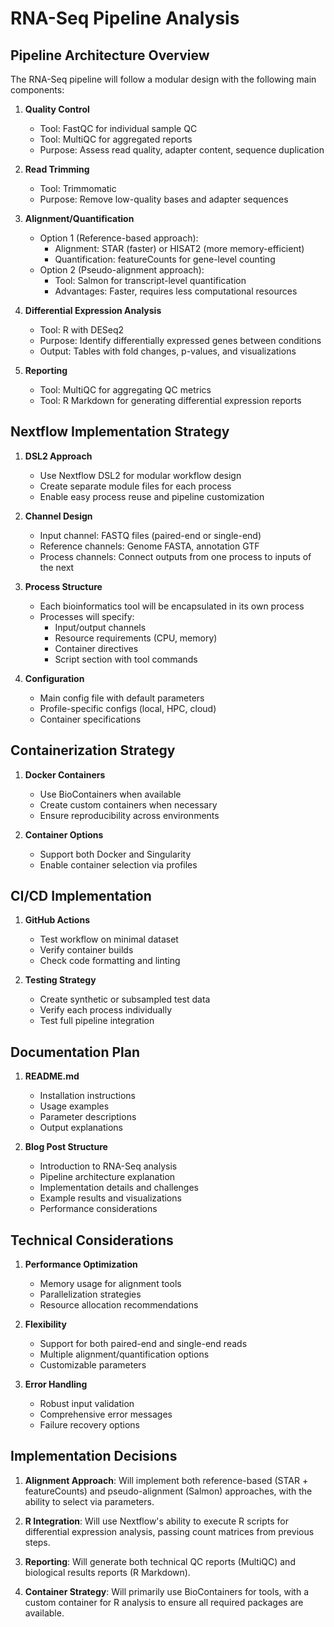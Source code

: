 # RNA-Seq Pipeline Analysis

## Pipeline Architecture Overview

The RNA-Seq pipeline will follow a modular design with the following main components:

1. **Quality Control**
   - Tool: FastQC for individual sample QC
   - Tool: MultiQC for aggregated reports
   - Purpose: Assess read quality, adapter content, sequence duplication

2. **Read Trimming**
   - Tool: Trimmomatic
   - Purpose: Remove low-quality bases and adapter sequences

3. **Alignment/Quantification**
   - Option 1 (Reference-based approach):
     - Alignment: STAR (faster) or HISAT2 (more memory-efficient)
     - Quantification: featureCounts for gene-level counting
   - Option 2 (Pseudo-alignment approach):
     - Tool: Salmon for transcript-level quantification
     - Advantages: Faster, requires less computational resources

4. **Differential Expression Analysis**
   - Tool: R with DESeq2
   - Purpose: Identify differentially expressed genes between conditions
   - Output: Tables with fold changes, p-values, and visualizations

5. **Reporting**
   - Tool: MultiQC for aggregating QC metrics
   - Tool: R Markdown for generating differential expression reports

## Nextflow Implementation Strategy

1. **DSL2 Approach**
   - Use Nextflow DSL2 for modular workflow design
   - Create separate module files for each process
   - Enable easy process reuse and pipeline customization

2. **Channel Design**
   - Input channel: FASTQ files (paired-end or single-end)
   - Reference channels: Genome FASTA, annotation GTF
   - Process channels: Connect outputs from one process to inputs of the next

3. **Process Structure**
   - Each bioinformatics tool will be encapsulated in its own process
   - Processes will specify:
     - Input/output channels
     - Resource requirements (CPU, memory)
     - Container directives
     - Script section with tool commands

4. **Configuration**
   - Main config file with default parameters
   - Profile-specific configs (local, HPC, cloud)
   - Container specifications

## Containerization Strategy

1. **Docker Containers**
   - Use BioContainers when available
   - Create custom containers when necessary
   - Ensure reproducibility across environments

2. **Container Options**
   - Support both Docker and Singularity
   - Enable container selection via profiles

## CI/CD Implementation

1. **GitHub Actions**
   - Test workflow on minimal dataset
   - Verify container builds
   - Check code formatting and linting

2. **Testing Strategy**
   - Create synthetic or subsampled test data
   - Verify each process individually
   - Test full pipeline integration

## Documentation Plan

1. **README.md**
   - Installation instructions
   - Usage examples
   - Parameter descriptions
   - Output explanations

2. **Blog Post Structure**
   - Introduction to RNA-Seq analysis
   - Pipeline architecture explanation
   - Implementation details and challenges
   - Example results and visualizations
   - Performance considerations

## Technical Considerations

1. **Performance Optimization**
   - Memory usage for alignment tools
   - Parallelization strategies
   - Resource allocation recommendations

2. **Flexibility**
   - Support for both paired-end and single-end reads
   - Multiple alignment/quantification options
   - Customizable parameters

3. **Error Handling**
   - Robust input validation
   - Comprehensive error messages
   - Failure recovery options

## Implementation Decisions

1. **Alignment Approach**: Will implement both reference-based (STAR + featureCounts) and pseudo-alignment (Salmon) approaches, with the ability to select via parameters.

2. **R Integration**: Will use Nextflow's ability to execute R scripts for differential expression analysis, passing count matrices from previous steps.

3. **Reporting**: Will generate both technical QC reports (MultiQC) and biological results reports (R Markdown).

4. **Container Strategy**: Will primarily use BioContainers for tools, with a custom container for R analysis to ensure all required packages are available.
